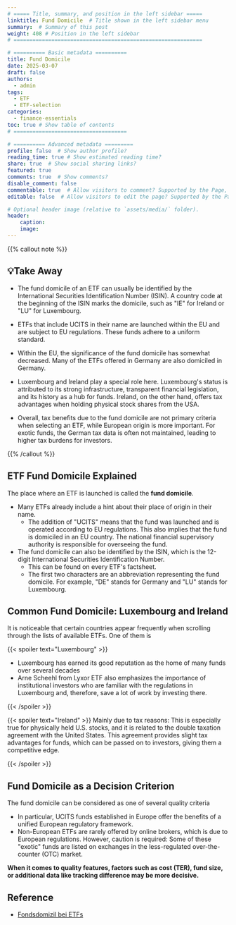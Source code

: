 ```yaml
---
# ===== Title, summary, and position in the left sidebar =====
linktitle: Fund Domicile  # Title shown in the left sidebar menu
summary:  # Summary of this post
weight: 408 # Position in the left sidebar
# ============================================================

# ========== Basic metadata ==========
title: Fund Domicile
date: 2025-03-07
draft: false
authors:
  - admin
tags:
  - ETF
  - ETF-selection
categories:
  - finance-essentials
toc: true # Show table of contents
# ====================================

# ========== Advanced metadata =========
profile: false  # Show author profile?
reading_time: true # Show estimated reading time?
share: true  # Show social sharing links?
featured: true
comments: true  # Show comments?
disable_comment: false
commentable: true  # Allow visitors to comment? Supported by the Page, Post, and Book content types.
editable: false  # Allow visitors to edit the page? Supported by the Page, Post, and Book content types.

# Optional header image (relative to `assets/media/` folder).
header:
    caption: 
    image:  
---
```


{{% callout note %}}
## 💡Take Away
- The fund domicile of an ETF can usually be identified by the International Securities Identification Number (ISIN). A country code at the beginning of the ISIN marks the domicile, such as "IE" for Ireland or "LU" for Luxembourg.

- ETFs that include UCITS in their name are launched within the EU and are subject to EU regulations. These funds adhere to a uniform standard.

- Within the EU, the significance of the fund domicile has somewhat decreased. Many of the ETFs offered in Germany are also domiciled in Germany.

- Luxembourg and Ireland play a special role here. Luxembourg's status is attributed to its strong infrastructure, transparent financial legislation, and its history as a hub for funds. Ireland, on the other hand, offers tax advantages when holding physical stock shares from the USA.

- Overall, tax benefits due to the fund domicile are not primary criteria when selecting an ETF, while European origin is more important. For exotic funds, the German tax data is often not maintained, leading to higher tax burdens for investors.


{{% /callout %}}

## ETF Fund Domicile Explained

The place where an ETF is launched is called the **fund domicile**.

- Many ETFs already include a hint about their place of origin in their name.
  - The addition of "UCITS" means that the fund was launched and is operated according to EU regulations. This also implies that the fund is domiciled in an EU country. The national financial supervisory authority is responsible for overseeing the fund.
- The fund domicile can also be identified by the ISIN, which is the 12-digit International Securities Identification Number.
  - This can be found on every ETF's factsheet. 
  - The first two characters are an abbreviation representing the fund domicile. For example, "DE" stands for Germany and "LU" stands for Luxembourg.

## Common Fund Domicile: Luxembourg and Ireland

It is noticeable that certain countries appear frequently when scrolling through the lists of available ETFs. One of them is 

{{< spoiler text="Luxembourg" >}}

- Luxembourg has earned its good reputation as the home of many funds over several decades
- Arne Scheehl from Lyxor ETF also emphasizes the importance of institutional investors who are familiar with the regulations in Luxembourg and, therefore, save a lot of work by investing there.

{{< /spoiler >}}

{{< spoiler text="Ireland" >}}
Mainly due to tax reasons: This is especially true for physically held U.S. stocks, and it is related to the double taxation agreement with the United States. This agreement provides slight tax advantages for funds, which can be passed on to investors, giving them a competitive edge.

{{< /spoiler >}}

## Fund Domicile as a Decision Criterion

The fund domicile can be considered as one of several quality criteria

- In particular, UCITS funds established in Europe offer the benefits of a unified European regulatory framework.
- Non-European ETFs are rarely offered by online brokers, which is due to European regulations. However, caution is required: Some of these "exotic" funds are listed on exchanges in the less-regulated over-the-counter (OTC) market.

**When it comes to quality features, factors such as cost (TER), fund size, or additional data like tracking difference may be more decisive.**

## Reference

- [Fondsdomizil bei ETFs](https://www.finanzfluss.de/etf-handbuch/fondsdomizil/)